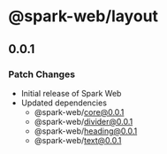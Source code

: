 # @spark-web/layout

## 0.0.1

### Patch Changes

- Initial release of Spark Web
- Updated dependencies
  - @spark-web/core@0.0.1
  - @spark-web/divider@0.0.1
  - @spark-web/heading@0.0.1
  - @spark-web/text@0.0.1
